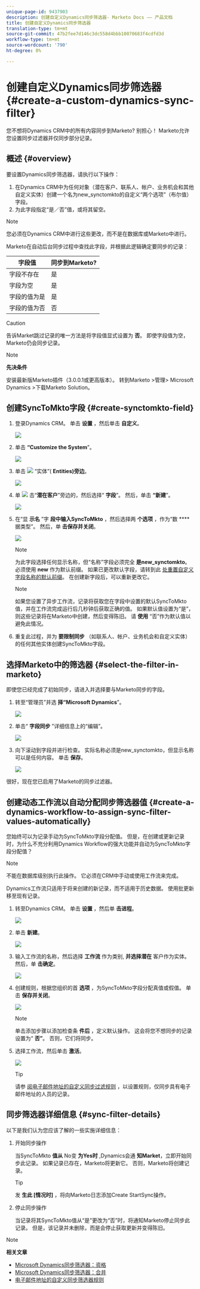 ```yaml
---
unique-page-id: 9437903
description: 创建自定义Dynamics同步筛选器- Marketo Docs —— 产品文档
title: 创建自定义Dynamics同步筛选器
translation-type: tm+mt
source-git-commit: 47b2fee7d146c3dc558d4bbb10070683f4cdfd3d
workflow-type: tm+mt
source-wordcount: '790'
ht-degree: 0%

---
```



# 创建自定义Dynamics同步筛选器 {#create-a-custom-dynamics-sync-filter}

您不想将Dynamics CRM中的所有内容同步到Marketo? 别担心！ Marketo允许您设置同步过滤器并仅同步部分记录。

## 概述 {#overview}

要设置Dynamics同步筛选器，请执行以下操作：

1. 在Dynamics CRM中为任何对象（潜在客户、联系人、帐户、业务机会和其他自定义实体）创建一个名为new_synctomkto的自定义“两个选项”（布尔值）字段。
1. 为此字段指定“是／否”值，或将其留空。

>[!NOTE]
>
>您必须在Dynamics CRM中进行这些更改，而不是在数据库或Marketo中进行。

Marketo在自动后台同步过程中查找此字段，并根据此逻辑确定要同步的记录：

| 字段值 | 同步到Marketo? |
|---|---|
| 字段不存在 | 是 |
| 字段为空 | 是 |
| 字段的值为是 | 是 |
| 字段的值为否 | 否 |

>[!CAUTION]
>
>告诉Market跳过记录的唯一方法是将字段值显式设置为 **否**。 即使字段值为空，Marketo仍会同步记录。

>[!NOTE]
>
>**先决条件**
>
>安装最新版Marketo插件（3.0.0.1或更高版本）。 转到Marketo >管理> Microsoft Dynamics >下载Marketo Solution。

## 创建SyncToMkto字段 {#create-synctomkto-field}

1. 登录Dynamics CRM。 单击 **设置** ，然后单击 **自定义**。

   ![](assets/image2015-8-10-21-3a40-3a9.png)

1. 单击 **“Customize the System**”。

   ![](assets/image2015-8-10-21-3a42-3a15.png)

1. 单击 ![](assets/image2015-8-10-21-3a44-3a23.png) “实体”( **Entities)旁边**。

   ![](assets/image2015-8-10-21-3a43-3a39.png)

1. 单 ![](assets/image2015-8-10-21-3a44-3a23.png) 击“**潜在客户**”旁边的，然后选择“ **字段**”。 然后，单击 **“新建**”。

   ![](assets/image2015-8-10-21-3a49-3a49.png)

1. 在“显 **示名** ”字 **段中输入SyncToMkto** ，然后选择两 **个选项** ，作为“数 ****&#x200B;据类型”。 然后，单 **击保存并关闭**。

   ![](assets/image2015-9-8-10-3a25-3a33.png)

   >[!NOTE]
   >
   >为此字段选择任何显示名称，但“名称”字段必须完全 **是new_synctomkto**。 必须使用 **new** 作为默认前缀。 如果已更改默认字段，请转到此 [处重置自定义字段名称的默认前缀](create-a-custom-dynamics-sync-filter/set-a-default-custom-field-prefix.md)。 在创建新字段后，可以重新更改它。

   >[!NOTE]
   >
   >如果您设置了异步工作流，记录将获取您在字段中设置的默认SyncToMkto值，并在工作流完成运行后几秒钟后获取正确的值。 如果默认值设置为“是”，则这些记录将在Marketo中创建，然后变得陈旧。 请 **使用** “否”作为默认值以避免此情况。

1. 重复此过程，并为 **要限制同步** （如联系人、帐户、业务机会和自定义实体）的任何其他实体创建SyncToMkto字段。

## 选择Marketo中的筛选器 {#select-the-filter-in-marketo}

即使您已经完成了初始同步，请进入并选择要与Marketo同步的字段。

1. 转至“管理员”并选 **择“Microsoft Dynamics**”。

   ![](assets/image2015-10-9-9-3a50-3a9.png)

1. 单击“ **字段同步** ”详细信息上的“编辑”。

   ![](assets/image2015-10-9-9-3a52-3a23.png)

1. 向下滚动到字段并进行检查。 实际名称必须是new_synctomkto，但显示名称可以是任何内容。 单击 **保存**。

   ![](assets/image2015-10-9-9-3a56-3a23.png)

很好，现在您已启用了Marketo的同步过滤器。

## 创建动态工作流以自动分配同步筛选器值 {#create-a-dynamics-workflow-to-assign-sync-filter-values-automatically}

您始终可以为记录手动为SyncToMkto字段分配值。 但是，在创建或更新记录时，为什么不充分利用Dynamics Workflow的强大功能并自动为SyncToMkto字段分配值？

>[!NOTE]
>
>不能在数据库级别执行此操作。 它必须在CRM中手动或使用工作流来完成。
>
>Dynamics工作流只适用于将来创建的新记录，而不适用于历史数据。 使用批更新移至现有记录。

1. 转至Dynamics CRM。 单击 **设置** ，然后单 **击进程**。

   ![](assets/image2015-8-11-8-3a42-3a10.png)

1. 单击 **新建**。

   ![](assets/image2015-8-11-8-3a43-3a46.png)

1. 输入工作流的名称，然后选择 **工作流** 作为类别, **并选择潜在** 客户作为实体。 然后，单 **击确定**。

   ![](assets/image2015-8-11-8-3a45-3a46.png)

1. 创建规则，根据您组织的首 **选项** ，为SyncToMkto字段分配真值或假值。 单击 **保存并关闭**。

   ![](assets/setsynctomkto-fix.png)

   >[!NOTE]
   >
   >单击添加步骤以添加检查条 **件后** ，定义默认操作。 这会将您不想同步的记录设置为“ **否”**。 否则，它们将同步。

1. 选择工作流，然后单击 **激活**。

   ![](assets/image2015-8-11-8-3a57-3a29.png)

   >[!TIP]
   >
   >请参 [阅电子邮件地址的自定义同步过滤规则](create-a-custom-dynamics-sync-filter/custom-sync-filter-rules-for-an-email-address.md) ，以设置规则，仅同步具有电子邮件地址的人员的记录。

## 同步筛选器详细信息 {#sync-filter-details}

以下是我们认为您应该了解的一些实施详细信息：

1. 开始同步操作

   当SyncToMkto **值从** No变 **为Yes时** ,Dynamics会通 **知Market**，立即开始同步此记录。 如果记录已存在，Marketo将更新它。 否则，Marketo将创建记录。

   >[!TIP]
   >
   >发 **生此 [情况时]** ，将向Marketo日志添加Create StartSync操作。

1. 停止同步操作

   当记录将其SyncToMkto值从“是”更改为“否”时，将通知Marketo停止同步此记录。 但是，该记录并未删除，而是会停止获取更新并变得陈旧。

>[!NOTE]
>
>**相关文章**
>
>* [Microsoft Dynamics同步筛选器：资格](create-a-custom-dynamics-sync-filter/microsoft-dynamics-sync-filter-qualify.md)
>* [Microsoft Dynamics同步筛选器：合并](create-a-custom-dynamics-sync-filter/microsoft-dynamics-sync-filter-merge.md)
>* [电子邮件地址的自定义同步筛选器规则](create-a-custom-dynamics-sync-filter/custom-sync-filter-rules-for-an-email-address.md)

>



